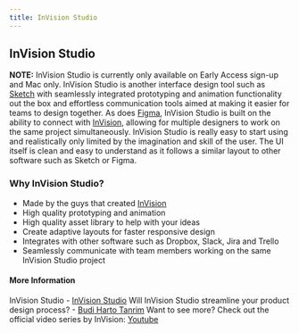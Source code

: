 ```yaml
---
title: InVision Studio
---
```

## InVision Studio
 **NOTE:** InVision Studio is currently only available on Early Access sign-up and Mac only.
 InVision Studio is another interface design tool such as <a href="https://guide.freecodecamp.org/designer-tools/sketch" target="_blank">Sketch</a> with seamlessly integrated prototyping and animation functionality out the box and effortless communication tools aimed at making it easier for teams to design together. As does <a href="https://guide.freecodecamp.org/designer-tools/figma" target="_blank">Figma</a>, InVision Studio is built on the ability to connect with <a href="https://www.invisionapp.com/" target="_blank" rel="nofollow">InVision</a>, allowing for multiple designers to work on the same project simultaneously.
 InVision Studio is really easy to start using and realistically only limited by the imagination and skill of the user. The UI itself is clean and easy to understand as it follows a similar layout to other software such as Sketch or Figma.
 ### Why InVision Studio?
 * Made by the guys that created <a href="https://www.invisionapp.com/" target="_blank" rel="nofollow">InVision</a>
* High quality prototyping and animation
* High quality asset library to help with your ideas
* Create adaptive layouts for faster responsive design
* Integrates with other software such as Dropbox, Slack, Jira and Trello
* Seamlessly communicate with team members working on the same InVision Studio project
 #### More Information
 InVision Studio - <a href='https://www.invisionapp.com/studio' target='_blank' rel='nofollow'>InVision Studio</a>
 Will InVision Studio streamline your product design process? - <a href='https://medium.com/@buditanrim/will-invision-studio-streamlined-your-product-design-process-8dc653bb03c8' target='_blank' rel='nofollow'>Budi Harto Tanrim</a>
 Want to see more? Check out the official video series by InVision: <a href='PLeWHfyz6lrQWT3HSzOBZMxta_4FcgogZB' target='_blank' rel='nofollow'>Youtube</a>
